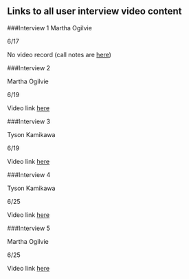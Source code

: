 ## Links to all user interview video content

###Interview 1
Martha Ogilvie

6/17

No video record (call notes are [here](https://github.com/CivicActions/nebula/blob/master/user-interviews/InitialUserInterview.md))

###Interview 2

Martha Ogilvie

6/19

Video link [here](https://www.youtube.com/watch?v=zPb1cyGbMWQ&feature=youtu.be)

###Interview 3

Tyson Kamikawa

6/19

Video link [here](https://www.youtube.com/watch?v=NlZQSLsXYFA_)

###Interview 4

Tyson Kamikawa

6/25 

Video link [here](https://www.youtube.com/watch?v=IRpesVcfXKE&feature=youtu.be)

###Interview 5

Martha Ogilvie

6/25

Video link [here](https://youtu.be/CRA1zJ2wJUE) 


